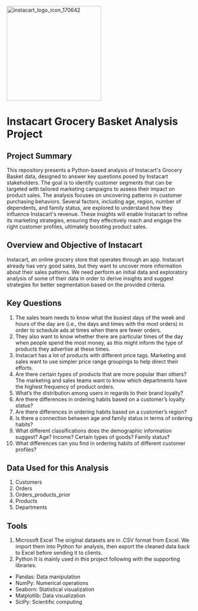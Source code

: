 <img width="256" alt="instacart_logo_icon_170642" src="https://github.com/user-attachments/assets/5205d326-98ca-4a7b-b19e-5c64be3fb8cc">

# Instacart Grocery Basket Analysis Project
## Project Summary

This repository presents a Python-based analysis of Instacart's Grocery Basket data, designed to answer key questions posed by Instacart stakeholders. The goal is to identify customer segments that can be targeted with tailored marketing campaigns to assess their impact on product sales.
The analysis focuses on uncovering patterns in customer purchasing behaviors. Several factors, including age, region, number of dependents, and family status, are explored to understand how they influence Instacart's revenue. These insights will enable Instacart to refine its marketing strategies, ensuring they effectively reach and engage the right customer profiles, ultimately boosting product sales.

##  Overview and Objective of Instacart

Instacart, an online grocery store that operates through an app. Instacart already has very good sales, but they want to uncover more information about their sales patterns. We need perform an initial data and exploratory analysis of some of their data in order to derive insights and suggest strategies for better segmentation based on the provided criteria.

## Key Questions

1. The sales team needs to know what the busiest days of the week and hours of the day are (i.e., the days and times with the most orders) in order to schedule ads at times when there are fewer orders.
2. They also want to know whether there are particular times of the day when people spend the most money, as this might inform the type of products they advertise at these times.
3. Instacart has a lot of products with different price tags. Marketing and sales want to use simpler price range groupings to help direct their efforts.
4. Are there certain types of products that are more popular than others? The marketing and sales teams want to know which departments have the highest frequency of product orders.
5. What’s the distribution among users in regards to their brand loyalty?
6. Are there differences in ordering habits based on a customer’s loyalty status?
7. Are there differences in ordering habits based on a customer’s region?
8. Is there a connection between age and family status in terms of ordering habits?
9. What different classifications does the demographic information suggest? Age? Income? Certain types of goods? Family status?
10. What differences can you find in ordering habits of different customer profiles?

## Data Used for this Analysis

1. Customers
2. Orders
3. Orders_products_prior
4. Products
5. Departments

## Tools
1. Microsoft Excel
The original datasets are in .CSV format from Excel. We import them into Python for analysis, then export the cleaned data back to Excel before sending it to clients.
2. Python
It is mainly used in this project following with the supporting libraries.
- Pandas: Data manipulation
- NumPy: Numerical operations
- Seaborn: Statistical visualization
- Matplotlib: Data visualization
- SciPy: Scientific computing
